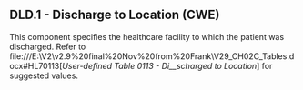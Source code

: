 ## DLD.1 - Discharge to Location (CWE)

This component specifies the healthcare facility to which the patient was discharged. Refer to file:///E:\V2\v2.9%20final%20Nov%20from%20Frank\V29_CH02C_Tables.docx#HL70113[_User-defined Table 0113 - Di__scharged to Location_] for suggested values.
